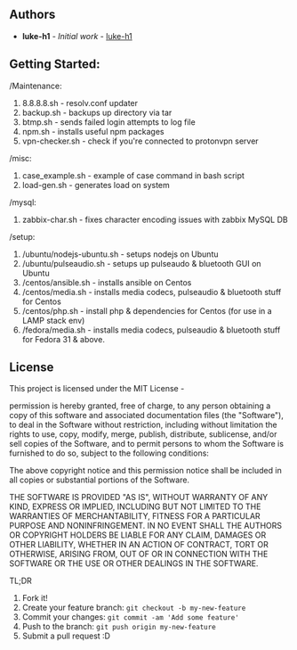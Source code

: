 ## Authors
* **luke-h1** - *Initial work* - [luke-h1](https://github.com/luke-h1)

## Getting Started: 

/Maintenance: 
1. 8.8.8.8.sh - resolv.conf updater 
2. backup.sh - backups up directory via tar 
3. btmp.sh - sends failed login attempts to log file 
4. npm.sh - installs useful npm packages 
5. vpn-checker.sh - check if you're connected to protonvpn server 

/misc: 
1. case_example.sh - example of case command in bash script 
2. load-gen.sh - generates load on system 


/mysql: 
1. zabbix-char.sh - fixes character encoding issues with zabbix MySQL DB 


/setup: 
1. /ubuntu/nodejs-ubuntu.sh - setups nodejs on Ubuntu 
2. /ubuntu/pulseaudio.sh - setups up pulseaudo & bluetooth GUI on Ubuntu 
3. /centos/ansible.sh - installs ansible on Centos 
4. /centos/media.sh - installs media codecs, pulseaudio & bluetooth stuff for Centos 
5. /centos/php.sh - install php & dependencies for Centos (for use in a LAMP stack env) 
6. /fedora/media.sh - installs media codecs, pulseaudio & bluetooth stuff for Fedora 31 & above. 







## License
This project is licensed under the MIT License - 

permission is hereby granted, free of charge, to any person obtaining a copy of this software and associated documentation files (the "Software"), to deal in the Software without restriction, including without limitation the rights to use, copy, modify, merge, publish, distribute, sublicense, and/or sell copies of the Software, and to permit persons to whom the Software is furnished to do so, subject to the following conditions:

The above copyright notice and this permission notice shall be included in all copies or substantial portions of the Software.

THE SOFTWARE IS PROVIDED "AS IS", WITHOUT WARRANTY OF ANY KIND, EXPRESS OR IMPLIED, INCLUDING BUT NOT LIMITED TO THE WARRANTIES OF MERCHANTABILITY, FITNESS FOR A PARTICULAR PURPOSE AND NONINFRINGEMENT. IN NO EVENT SHALL THE AUTHORS OR COPYRIGHT HOLDERS BE LIABLE FOR ANY CLAIM, DAMAGES OR OTHER LIABILITY, WHETHER IN AN ACTION OF CONTRACT, TORT OR OTHERWISE, ARISING FROM, OUT OF OR IN CONNECTION WITH THE SOFTWARE OR THE USE OR OTHER DEALINGS IN THE SOFTWARE.

TL;DR
1. Fork it!
2. Create your feature branch: `git checkout -b my-new-feature`
3. Commit your changes: `git commit -am 'Add some feature'`
4. Push to the branch: `git push origin my-new-feature`
5. Submit a pull request :D


